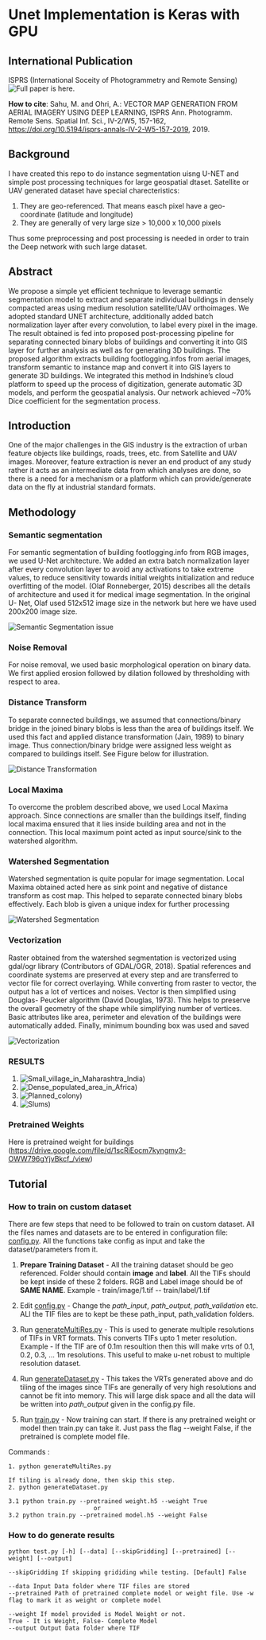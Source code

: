 # Unet Implementation is Keras with GPU
## International Publication
ISPRS (International Soceity of Photogrammetry and Remote Sensing)
![Full paper](https://doi.org/10.5194/isprs-annals-IV-2-W5-157-2019) is here.

**How to cite**: Sahu, M. and Ohri, A.: VECTOR MAP GENERATION FROM AERIAL IMAGERY USING DEEP LEARNING, ISPRS Ann. Photogramm. Remote Sens. Spatial Inf. Sci., IV-2/W5, 157-162, https://doi.org/10.5194/isprs-annals-IV-2-W5-157-2019, 2019. 

## Background
I have created this repo to do instance segmentation uisng U-NET and simple post processing techniques for large geospatial dtaset.
Satellite or UAV generated dataset have special charecteristics:

1. They are geo-referenced. That means easch pixel have a geo-coordinate (latitude and longitude) 
2. They are generally of very large size > 10,000 x 10,000 pixels

Thus some preprocessing and post processing is needed in order to train the Deep network with such large dataset.

## Abstract
We propose a simple yet efficient technique to leverage semantic segmentation model to extract and separate individual buildings in densely compacted areas using medium resolution satellite/UAV orthoimages. We adopted standard UNET architecture, additionally added batch normalization layer after every convolution, to label every pixel in the image. The result obtained is fed into proposed post-processing pipeline for separating connected binary blobs of buildings and converting it into GIS layer for further analysis as well as for generating 3D buildings. The proposed algorithm extracts building footlogging.infos from aerial images, transform semantic to instance map and convert it into GIS layers to generate 3D buildings. We integrated this method in Indshine’s cloud platform to speed up the process of digitization, generate automatic 3D models, and perform the geospatial analysis. Our network achieved ~70% Dice coefficient for the segmentation process.

## Introduction
One of the major challenges in the GIS industry is the extraction of urban feature objects like buildings, roads, trees, etc. from Satellite and UAV images. Moreover, feature extraction is never an end product of any study rather it acts as an intermediate data from which analyses are done, so there is a need for a mechanism or a platform which can provide/generate data on the fly at industrial standard formats.

## Methodology
### Semantic segmentation

For semantic segmentation of building footlogging.info from RGB images, we used U-Net architecture. We added an extra batch normalization layer after every convolution layer to avoid any activations to take extreme values, to reduce sensitivity towards initial weights initialization and reduce overfitting of the model. (Olaf Ronneberger, 2015) describes all the details of architecture and used it for medical image segmentation. In the original U- Net, Olaf used 512x512 image size in the network but here we have used 200x200 image size. 

![Semantic Segmentation issue](https://github.com/ManishSahu53/geospatial_unet/blob/master/images/Connected%20Blobs.png)


### Noise Removal
For noise removal, we used basic morphological operation on binary data. We first applied erosion followed by dilation followed by thresholding with respect to area.

### Distance Transform
To separate connected buildings, we assumed that connections/binary bridge in the joined binary blobs is less than the area of buildings itself. We used this fact and applied distance transformation (Jain, 1989) to binary image. Thus connection/binary bridge were assigned less weight as compared to buildings itself. See Figure below for illustration.

![Distance Transformation](https://github.com/ManishSahu53/geospatial_unet/blob/master/images/Distance%20Transform.png)

### Local Maxima
To overcome the problem described above, we used Local Maxima approach. Since connections are smaller than the buildings itself, finding local maxima ensured that it lies inside building area and not in the connection. This local maximum point acted as input source/sink to the watershed algorithm.

### Watershed Segmentation
Watershed segmentation is quite popular for image segmentation. Local Maxima obtained acted here as sink point and negative of distance transform as cost map. This helped to separate connected binary blobs effectively. Each blob is given a unique index for further processing

![Watershed Segmentation](https://github.com/ManishSahu53/geospatial_unet/blob/master/images/Watershed.png)

### Vectorization
Raster obtained from the watershed segmentation is vectorized using gdal/ogr library (Contributors of GDAL/OGR, 2018). Spatial references and coordinate systems are preserved at every step and are transferred to vector file for correct overlaying. While converting from raster to vector, the output has a lot of vertices and noises. Vector is then simplified using Douglas- Peucker algorithm (David Douglas, 1973). This helps to preserve the overall geometry of the shape while simplifying number of vertices. Basic attributes like area, perimeter and elevation of the buildings were automatically added. Finally, minimum bounding box was used and saved

![Vectorization](https://github.com/ManishSahu53/geospatial_unet/blob/master/images/BoundingBox.png)


### RESULTS
1. ![Small_village_in_Maharashtra_India](https://github.com/ManishSahu53/geospatial_unet/blob/master/images/LC.png?thumbnail))
2. ![Dense_populated_area_in_Africa](https://github.com/ManishSahu53/geospatial_unet/blob/master/images/Africa.png?thumbnail))
3. ![Planned_colony](https://github.com/ManishSahu53/geospatial_unet/blob/master/images/Planned.png?thumbnail))
4. ![Slums](https://github.com/ManishSahu53/geospatial_unet/blob/master/images/Slums.png?thumbnail))

### Pretrained Weights
Here is pretrained weight for buildings (https://drive.google.com/file/d/1scRiEocm7kyngmy3-OWW796gYjvBkcf_/view)

## Tutorial
### How to train on custom dataset
There are few steps that need to be followed to train on custom dataset. All the files names and datasets are to be entered in configuration file: [config.py](https://github.com/ManishSahu53/geospatial_unet/blob/master/config.py). All the functions take config as input and take the dataset/parameters from it.

1. **Prepare Training Dataset** - All the training dataset should be geo referenced. Folder should contain **image** and **label**. All the TIFs should be kept inside of these 2 folders. RGB and Label image should be of **SAME NAME**. Example - train/image/1.tif -- train/label/1.tif  

2. Edit [config.py](https://github.com/ManishSahu53/geospatial_unet/blob/master/config.py) -  Change the *path_input*, *path_output*, *path_validation* etc. ALl the TIF files are to kept be these path_input, path_validation folders.

3. Run [generateMultiRes.py](https://github.com/ManishSahu53/geospatial_unet/blob/master/generateMultiRes.py) - This is used to generate multiple resolutions of TIFs in VRT formats. This converts TIFs upto 1 meter resolution. Example - If the TIF are of 0.1m resoultion then this will make vrts of 0.1, 0.2, 0.3, ... 1m resolutions. This useful to make u-net robust to multiple resolution dataset.

4. Run [generateDataset.py](https://github.com/ManishSahu53/geospatial_unet/blob/master/generateDataset.py) - This takes the VRTs generated above and do tiling of the images since TIFs are generally of very high resolutions and cannot be fit into memory. This will large disk space and all the data will be written into *path_output* given in the config.py file.

5. Run [train.py](https://github.com/ManishSahu53/geospatial_unet/blob/master/train.py) - Now training can start. If there is any pretrained weight or model then train.py can take it. Just pass the flag --weight False, if the pretrained is complete model file.

Commands :
```
1. python generateMultiRes.py

If tiling is already done, then skip this step.
2. python generateDataset.py

3.1 python train.py --pretrained weight.h5 --weight True
                        or 
3.2 python train.py --pretrained model.h5 --weight False
```

### How to do generate results

```
python test.py [-h] [--data] [--skipGridding] [--pretrained] [--weight] [--output]

--skipGridding If skipping grididing while testing. [Default] False

--data Input Data folder where TIF files are stored
--pretrained Path of pretrained complete model or weight file. Use -w flag to mark it as weight or complete model

--weight If model provided is Model Weight or not. 
True - It is Weight, False- Complete Model
--output Output Data folder where TIF 
```
